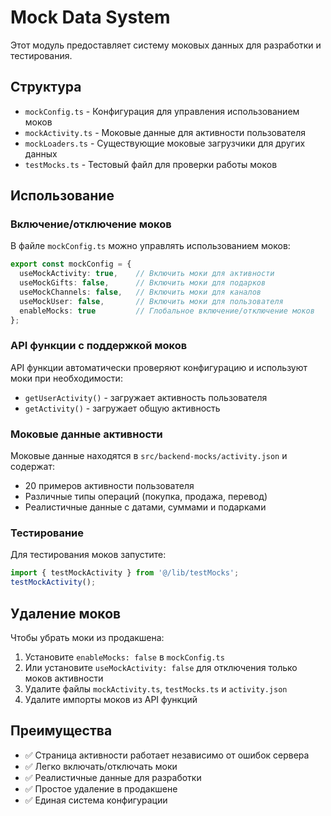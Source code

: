 # Mock Data System

Этот модуль предоставляет систему моковых данных для разработки и тестирования.

## Структура

- `mockConfig.ts` - Конфигурация для управления использованием моков
- `mockActivity.ts` - Моковые данные для активности пользователя
- `mockLoaders.ts` - Существующие моковые загрузчики для других данных
- `testMocks.ts` - Тестовый файл для проверки работы моков

## Использование

### Включение/отключение моков

В файле `mockConfig.ts` можно управлять использованием моков:

```typescript
export const mockConfig = {
  useMockActivity: true,    // Включить моки для активности
  useMockGifts: false,      // Включить моки для подарков
  useMockChannels: false,   // Включить моки для каналов
  useMockUser: false,       // Включить моки для пользователя
  enableMocks: true         // Глобальное включение/отключение моков
};
```

### API функции с поддержкой моков

API функции автоматически проверяют конфигурацию и используют моки при необходимости:

- `getUserActivity()` - загружает активность пользователя
- `getActivity()` - загружает общую активность

### Моковые данные активности

Моковые данные находятся в `src/backend-mocks/activity.json` и содержат:
- 20 примеров активности пользователя
- Различные типы операций (покупка, продажа, перевод)
- Реалистичные данные с датами, суммами и подарками

### Тестирование

Для тестирования моков запустите:

```typescript
import { testMockActivity } from '@/lib/testMocks';
testMockActivity();
```

## Удаление моков

Чтобы убрать моки из продакшена:

1. Установите `enableMocks: false` в `mockConfig.ts`
2. Или установите `useMockActivity: false` для отключения только моков активности
3. Удалите файлы `mockActivity.ts`, `testMocks.ts` и `activity.json`
4. Удалите импорты моков из API функций

## Преимущества

- ✅ Страница активности работает независимо от ошибок сервера
- ✅ Легко включать/отключать моки
- ✅ Реалистичные данные для разработки
- ✅ Простое удаление в продакшене
- ✅ Единая система конфигурации
